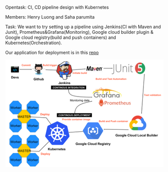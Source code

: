 Opentask: CI, CD pipeline design with Kubernetes

Members: Henry Luong and Saha parumita

Task: We want to try setting up a pipeline using Jenkins(CI with Maven and Junit), Prometheus&Grafana(Monitoring), Google cloud builder plugin & Google cloud registry(build and push containers) and Kubernetes(Orchestration). 

Our application for deployment is in this [repo](https://github.com/Tailp/CI)  

![Pipeline](CI-CDdesign.png)


